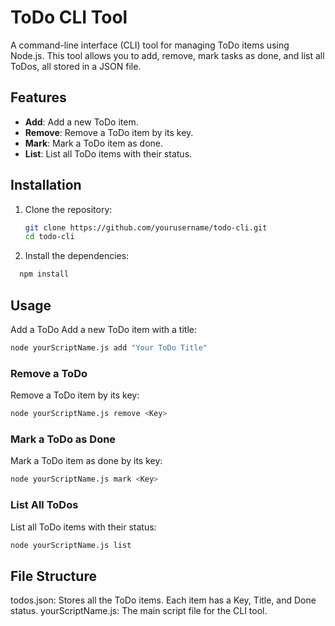 # ToDo CLI Tool

A command-line interface (CLI) tool for managing ToDo items using Node.js. This tool allows you to add, remove, mark tasks as done, and list all ToDos, all stored in a JSON file.

## Features

- **Add**: Add a new ToDo item.
- **Remove**: Remove a ToDo item by its key.
- **Mark**: Mark a ToDo item as done.
- **List**: List all ToDo items with their status.

## Installation

1. Clone the repository:
   ```bash
   git clone https://github.com/yourusername/todo-cli.git
   cd todo-cli
2. Install the dependencies:
  ```bash
    npm install
```
## Usage
Add a ToDo
Add a new ToDo item with a title:

```bash
node yourScriptName.js add "Your ToDo Title"
```
### Remove a ToDo
Remove a ToDo item by its key:

```bash
node yourScriptName.js remove <Key>
```
### Mark a ToDo as Done
Mark a ToDo item as done by its key:
```bash
node yourScriptName.js mark <Key>
```
### List All ToDos
List all ToDo items with their status:
```bash
node yourScriptName.js list
```
## File Structure
todos.json: Stores all the ToDo items. Each item has a Key, Title, and Done status.
yourScriptName.js: The main script file for the CLI tool.
